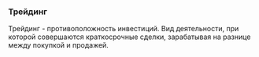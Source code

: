 ### Трейдинг
Трейдинг - противоположность инвестиций. Вид деятельности, при которой совершаются краткосрочные сделки, зарабатывая на разнице между покупкой и продажей. 